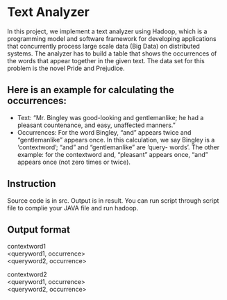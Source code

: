# Text Analyzer
In this project, we implement a text analyzer using Hadoop, which is a programming model and software framework for developing applications that concurrently process large scale data (Big Data) on distributed systems. The analyzer has to build a table that shows the occurrences of the words that appear together in the given text. The data set for this problem is the novel Pride and Prejudice. 

## Here is an example for calculating the occurrences:
* Text: “Mr. Bingley was good-looking and gentlemanlike; he had a pleasant countenance, and easy, unaffected manners.”
* Occurrences: For the word Bingley, “and” appears twice and “gentlemanlike” appears once. In this calculation, we say Bingley is a ‘contextword’; “and” and “gentlemanlike” are ‘query- words’. The other example: for the contextword and, “pleasant” appears once, “and” appears once (not zero times or twice).

## Instruction
Source code is in src.
Output is in result.
You can run script through script file to complie your JAVA file and run hadoop.

## Output format
contextword1 <br />
\<queryword1, occurrence\> <br />
\<queryword2, occurrence\> <br />

contextword2 <br />
\<queryword1, occurrence\> <br />
\<queryword2, occurrence\><br />
